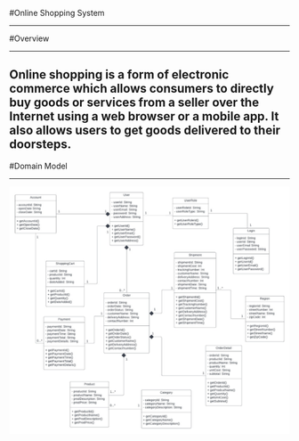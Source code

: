 #Online Shopping System

---
#Overview

---
Online shopping is a form of electronic commerce which 
allows consumers to directly buy goods or services from a 
seller over the Internet using a web browser or a mobile app. 
It  also allows users to get goods delivered to their doorsteps.
---
#Domain Model

---
![](model/onlineshopping.jpg)
